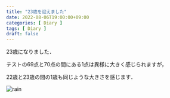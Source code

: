 ```yaml
---
title: "23歳を迎えました"
date: 2022-08-06T19:00:00+09:00
categories: [ Diary ]
tags: [ Diary ]
draft: false
---
```

 
23歳になりました．

テストの69点と70点の間にある1点は異様に大きく感じられますが，

22歳と23歳の間の1歳も同じような大きさを感じます．

![rain](/birthday_roy.jpg)
 
